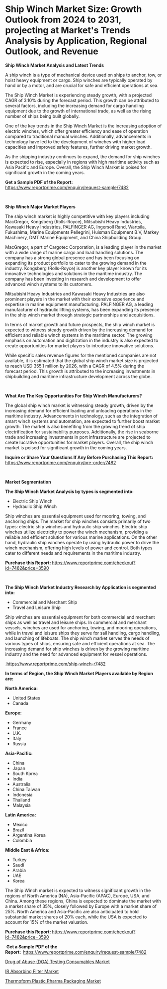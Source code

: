 <p><h1>Ship Winch Market Size: Growth Outlook from 2024 to 2031, projecting at Market's Trends Analysis by Application, Regional Outlook, and Revenue</h1></p><p><strong>Ship Winch Market Analysis and Latest Trends</strong></p>
<p><p>A ship winch is a type of mechanical device used on ships to anchor, tow, or hoist heavy equipment or cargo. Ship winches are typically operated by hand or by a motor, and are crucial for safe and efficient operations at sea.</p><p>The Ship Winch Market is experiencing steady growth, with a projected CAGR of 3.10% during the forecast period. This growth can be attributed to several factors, including the increasing demand for cargo handling equipment due to the growth of international trade, as well as the rising number of ships being built globally.</p><p>One of the key trends in the Ship Winch Market is the increasing adoption of electric winches, which offer greater efficiency and ease of operation compared to traditional manual winches. Additionally, advancements in technology have led to the development of winches with higher load capacities and improved safety features, further driving market growth.</p><p>As the shipping industry continues to expand, the demand for ship winches is expected to rise, especially in regions with high maritime activity such as Asia Pacific and Europe. Overall, the Ship Winch Market is poised for significant growth in the coming years.</p></p>
<p><strong>Get a Sample PDF of the Report:&nbsp;</strong> <a href="https://www.reportprime.com/enquiry/request-sample/7482">https://www.reportprime.com/enquiry/request-sample/7482</a></p>
<p>&nbsp;</p>
<p><strong>Ship Winch Major Market Players</strong></p>
<p><p>The ship winch market is highly competitive with key players including MacGregor, Kongsberg (Rolls-Royce), Mitsubishi Heavy Industries, Kawasaki Heavy Industries, PALFINGER AG, Ingersoll Rand, Wartsila, Fukushima, Marine Equipments Pellegrini, Huisman Equipment B.V, Markey Machinery, DMT Marine Equipment, and China Shipbuilding Group.</p><p>MacGregor, a part of Cargotec Corporation, is a leading player in the market with a wide range of marine cargo and load handling solutions. The company has a strong global presence and has been focusing on expanding its product portfolio to cater to the growing demand in the industry. Kongsberg (Rolls-Royce) is another key player known for its innovative technologies and solutions in the maritime industry. The company has been investing in research and development to offer advanced winch systems to its customers.</p><p>Mitsubishi Heavy Industries and Kawasaki Heavy Industries are also prominent players in the market with their extensive experience and expertise in marine equipment manufacturing. PALFINGER AG, a leading manufacturer of hydraulic lifting systems, has been expanding its presence in the ship winch market through strategic partnerships and acquisitions.</p><p>In terms of market growth and future prospects, the ship winch market is expected to witness steady growth driven by the increasing demand for efficient and reliable winch systems in the maritime sector. The growing emphasis on automation and digitization in the industry is also expected to create opportunities for market players to introduce innovative solutions.</p><p>While specific sales revenue figures for the mentioned companies are not available, it is estimated that the global ship winch market size is projected to reach USD 355.1 million by 2026, with a CAGR of 4.5% during the forecast period. This growth is attributed to the increasing investments in shipbuilding and maritime infrastructure development across the globe.</p></p>
<p>&nbsp;</p>
<p><strong>What Are The Key Opportunities For Ship Winch Manufacturers?</strong></p>
<p><p>The global ship winch market is witnessing steady growth, driven by the increasing demand for efficient loading and unloading operations in the maritime industry. Advancements in technology, such as the integration of smart winch systems and automation, are expected to further boost market growth. The market is also benefiting from the growing trend of ship electrification for sustainability purposes. Additionally, the rise in seaborne trade and increasing investments in port infrastructure are projected to create lucrative opportunities for market players. Overall, the ship winch market is poised for significant growth in the coming years.</p></p>
<p><strong>Inquire or Share Your Questions If Any Before Purchasing This Report:</strong> <a href="https://www.reportprime.com/enquiry/pre-order/7482">https://www.reportprime.com/enquiry/pre-order/7482</a></p>
<p>&nbsp;</p>
<p><strong>Market Segmentation</strong></p>
<p><strong>The Ship Winch Market Analysis by types is segmented into:</strong></p>
<p><ul><li>Electric Ship Winch</li><li>Hydraulic Ship Winch</li></ul></p>
<p><p>Ship winches are essential equipment used for mooring, towing, and anchoring ships. The market for ship winches consists primarily of two types: electric ship winches and hydraulic ship winches. Electric ship winches utilize electricity to power the winch mechanism, providing a reliable and efficient solution for various marine applications. On the other hand, hydraulic ship winches operate by using hydraulic power to drive the winch mechanism, offering high levels of power and control. Both types cater to different needs and requirements in the maritime industry.</p></p>
<p><strong>Purchase this Report:&nbsp;</strong><a href="https://www.reportprime.com/checkout?id=7482&price=3590">https://www.reportprime.com/checkout?id=7482&price=3590</a></p>
<p>&nbsp;</p>
<p><strong>The Ship Winch Market Industry Research by Application is segmented into:</strong></p>
<p><ul><li>Commercial and Merchant Ship</li><li>Travel and Leisure Ship</li></ul></p>
<p><p>Ship winches are essential equipment for both commercial and merchant ships as well as travel and leisure ships. In commercial and merchant vessels, winches are used for anchoring, towing, and mooring operations, while in travel and leisure ships they serve for sail handling, cargo handling, and launching of lifeboats. The ship winch market serves the needs of various types of ships, ensuring safe and efficient operations at sea. The increasing demand for ship winches is driven by the growing maritime industry and the need for advanced equipment for vessel operations.</p></p>
<p><a href="https://www.reportprime.com/ship-winch-r7482">&nbsp;https://www.reportprime.com/ship-winch-r7482</a></p>
<p><strong>In terms of Region, the Ship Winch Market Players available by Region are:</strong></p>
<p>
    <p> <strong> North America: </strong>
        <ul>
            <li>United States</li>
            <li>Canada</li>
        </ul>
        </p> 
    <p> <strong> Europe: </strong>
        <ul>
            <li>Germany</li>
            <li>France</li>
            <li>U.K.</li>
            <li>Italy</li>
            <li>Russia</li>
        </ul>
        </p> 
    <p> <strong> Asia-Pacific: </strong>
        <ul>
            <li>China</li>
            <li>Japan</li>
            <li>South Korea</li>
            <li>India</li>
            <li>Australia</li>
            <li>China Taiwan</li>
            <li>Indonesia</li>
            <li>Thailand</li>
            <li>Malaysia</li>
        </ul>
        </p> 
    <p> <strong> Latin America: </strong>
        <ul>
            <li>Mexico</li>
            <li>Brazil</li>
            <li>Argentina Korea</li>
            <li>Colombia</li>
        </ul>
        </p> 
    <p> <strong> Middle East & Africa: </strong>
        <ul>
            <li>Turkey</li>
            <li>Saudi</li>
            <li>Arabia</li>
            <li>UAE</li>
            <li>Korea</li>
        </ul>
    </p>
    </p>
<p><p>The Ship Winch market is expected to witness significant growth in the regions of North America (NA), Asia-Pacific (APAC), Europe, USA, and China. Among these regions, China is expected to dominate the market with a market share of 35%, closely followed by Europe with a market share of 25%. North America and Asia-Pacific are also anticipated to hold substantial market shares of 20% each, while the USA is expected to account for 15% of the market valuation.</p></p>
<p><strong>Purchase this Report: </strong><a href="https://www.reportprime.com/checkout?id=7482&price=3590">https://www.reportprime.com/checkout?id=7482&price=3590</a></p>
<p>&nbsp;<strong>Get a Sample PDF of the Report:&nbsp;&nbsp;</strong><a href="https://www.reportprime.com/enquiry/request-sample/7482">https://www.reportprime.com/enquiry/request-sample/7482</a></p>
<p><strong></strong></p>
<p><p><a href="https://www.linkedin.com/pulse/drug-abuse-doa-testing-consumables-market-size-evaluating-its-k4jyc?trackingId=4TWqtdogvHIO78JDApc69Q%3D%3D">Drug of Abuse (DOA) Testing Consumables Market</a></p><p><a href="https://www.linkedin.com/pulse/insights-ir-absorbing-filter-market-size-analysing-share-trends-xff0c?trackingId=xzuMUJoTbVgzkn%2F9%2FqVCsQ%3D%3D">IR Absorbing Filter Market</a></p><p><a href="https://www.linkedin.com/pulse/thermoform-plastic-pharma-packaging-market-share-amp-new-trends-pnrwc?trackingId=lI%2BuIrZ%2BLgBtaBvwfit1vw%3D%3D">Thermoform Plastic Pharma Packaging Market</a></p></p>